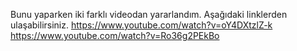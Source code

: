 Bunu yaparken iki farklı videodan yararlandım.
Aşağıdaki linklerden ulaşabilirsiniz.
https://www.youtube.com/watch?v=oY4DXtzlZ-k
https://www.youtube.com/watch?v=Ro36g2PEkBo
